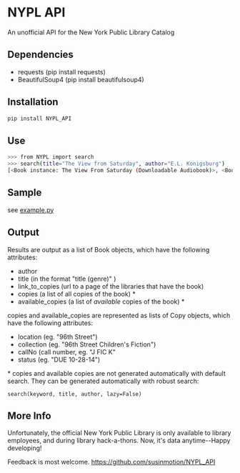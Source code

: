 NYPL API 
=========
An unofficial API for the New York Public Library Catalog




Dependencies
-----------

 - requests (pip install requests)
 - BeautifulSoup4 (pip install beautifulsoup4)

Installation
--------------

```sh
pip install NYPL_API


```


Use
----
```sh
>>> from NYPL import search
>>> search(title="The View from Saturday", author="E.L. Konigsburg")
[<Book instance: The View From Saturday (Downloadable Audiobook)>, <Book instance: The View From Saturday (Paperback)>, <Book instance: The View From Saturday (Book)>, <Book instance: The View From Saturday (Audiobook CD)>, <Book instance: The View From Saturday (Book)>]
```

Sample
---
see [example.py](https://github.com/susinmotion/NYPL/blob/master/example.py)

Output
---
Results are output as a list of Book objects, which have the following attributes:
 - author
 - title (in the format "title (genre)" )
 - link_to_copies (url to a page of the libraries that have the book) 
 - copies (a list of all copies of the book) \* 
 - available_copies (a list of *available* copies of the book)  \* 
 
copies and available_copies are represented as lists of Copy objects, which have the following attributes:
 - location (eg. "96th Street")
 - collection (eg. "96th Street Children's Fiction")
 - callNo (call number, eg. "J FIC K"
 - status (eg. "DUE 10-28-14")
 






\* copies and available copies are not generated automatically with default search. They can be generated automatically with robust search:
```
search(keyword, title, author, lazy=False)
```

More Info
--------

Unfortunately, the official New York Public Library is only available to library employees, and during library hack-a-thons. Now, it's data anytime--Happy developing!

Feedback is most welcome.
https://github.com/susinmotion/NYPL_API